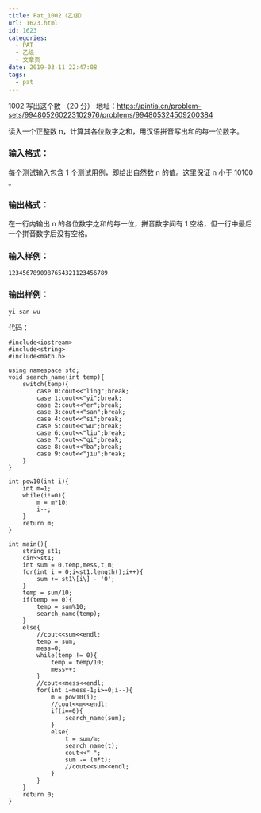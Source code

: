 ```yaml
---
title: Pat_1002（乙级）
url: 1623.html
id: 1623
categories:
  - PAT
  - 乙级
  - 文章页
date: 2019-03-11 22:47:08
tags:
  - pat
---
```


1002 写出这个数 （20 分） 地址：https://pintia.cn/problem-sets/994805260223102976/problems/994805324509200384

读入一个正整数 n，计算其各位数字之和，用汉语拼音写出和的每一位数字。

### 输入格式：

每个测试输入包含 1 个测试用例，即给出自然数 n 的值。这里保证 n 小于 10​100​​。

### 输出格式：

在一行内输出 n 的各位数字之和的每一位，拼音数字间有 1 空格，但一行中最后一个拼音数字后没有空格。

### 输入样例：

    1234567890987654321123456789
    

### 输出样例：

    yi san wu

代码：
```
#include<iostream>
#include<string>
#include<math.h>

using namespace std;
void search_name(int temp){
    switch(temp){
        case 0:cout<<"ling";break;
        case 1:cout<<"yi";break;
        case 2:cout<<"er";break;
        case 3:cout<<"san";break;
        case 4:cout<<"si";break;
        case 5:cout<<"wu";break;
        case 6:cout<<"liu";break;
        case 7:cout<<"qi";break;
        case 8:cout<<"ba";break;
        case 9:cout<<"jiu";break;
    }
}

int pow10(int i){
    int m=1;
    while(i!=0){
        m = m*10;
        i--;
    }
    return m;
}

int main(){
    string st1;
    cin>>st1;
    int sum = 0,temp,mess,t,m;
    for(int i = 0;i<st1.length();i++){
        sum += st1\[i\] - '0';
    }
    temp = sum/10;
    if(temp == 0){
        temp = sum%10;
        search_name(temp);
    }
    else{
        //cout<<sum<<endl;
        temp = sum;
        mess=0;
        while(temp != 0){
            temp = temp/10;
            mess++;
        }
        //cout<<mess<<endl;
        for(int i=mess-1;i>=0;i--){
            m = pow10(i);
            //cout<<m<<endl;
            if(i==0){
                search_name(sum);
            }
            else{
                t = sum/m;
                search_name(t);
                cout<<" ";
                sum -= (m*t);
                //cout<<sum<<endl;
            }
        }
    }
    return 0;
}
```